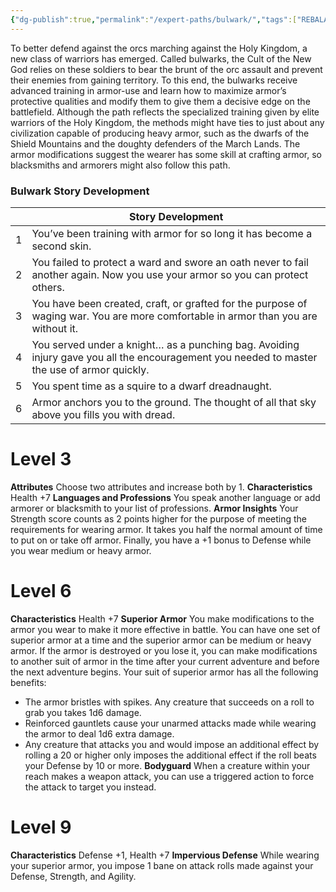 ```yaml
---
{"dg-publish":true,"permalink":"/expert-paths/bulwark/","tags":["REBALANCED"]}
---
```


To better defend against the orcs marching against the Holy Kingdom, a new class of warriors has emerged.
Called bulwarks, the Cult of the New God relies on these soldiers to bear the brunt of the orc assault and prevent their enemies from gaining territory. To this end, the bulwarks receive advanced training in armor-use and learn how to maximize armor’s protective qualities and modify them to give them a decisive edge on the battlefield.
Although the path reflects the specialized training given by elite warriors of the Holy Kingdom, the methods might have ties to just about any civilization capable of producing heavy armor, such as the dwarfs of the Shield Mountains and the doughty defenders of the March Lands. The armor modifications suggest the wearer has some skill at crafting armor, so blacksmiths and armorers might also follow this path.
### Bulwark Story Development

|     | Story Development                                                                                                                           |
| --- | ------------------------------------------------------------------------------------------------------------------------------------------- |
| 1   | You’ve been training with armor for so long it has become a second skin.                                                                    |
| 2   | You failed to protect a ward and swore an oath never to fail another again. Now you use your armor so you can protect others.               |
| 3   | You have been created, craft, or grafted for the purpose of waging war. You are more comfortable in armor than you are without it.          |
| 4   | You served under a knight… as a punching bag. Avoiding injury gave you all the encouragement you needed to master the use of armor quickly. |
| 5   | You spent time as a squire to a dwarf dreadnaught.                                                                                          |
| 6   | Armor anchors you to the ground. The thought of all that sky above you fills you with dread.                                                |
# Level 3
**Attributes** Choose two attributes and increase both by 1.
**Characteristics** Health +7
**Languages and Professions** You speak another language or add armorer or blacksmith to your list of professions.
**Armor Insights** Your Strength score counts as 2 points higher for the purpose of meeting the requirements for wearing armor. It takes you half the normal amount of time to put on or take off armor. Finally, you have a +1 bonus to Defense while you wear medium or heavy armor.
# Level 6
**Characteristics** Health +7
**Superior Armor** You make modifications to the armor you wear to make it more effective in battle.
You can have one set of superior armor at a time and the superior armor can be medium or heavy armor. If the armor is destroyed or you lose it, you can make modifications to another suit of armor in the time after your current adventure and before the next adventure begins. Your suit of superior armor has all the following benefits:
- The armor bristles with spikes. Any creature that succeeds on a roll to grab you takes 1d6 damage.
- Reinforced gauntlets cause your unarmed attacks made while wearing the armor to deal 1d6 extra damage.
- Any creature that attacks you and would impose an additional effect by rolling a 20 or higher only imposes the additional effect if the roll beats your Defense by 10 or more.
**Bodyguard** When a creature within your reach makes a weapon attack, you can use a triggered action to force the attack to target you instead. 
# Level 9
**Characteristics** Defense +1, Health +7
**Impervious Defense** While wearing your superior armor, you impose 1 bane on attack rolls made against your Defense, Strength, and Agility.